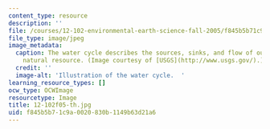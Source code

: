 ```yaml
---
content_type: resource
description: ''
file: /courses/12-102-environmental-earth-science-fall-2005/f845b5b71c9a0020830b1149b63d21a6_12-102f05-th.jpg
file_type: image/jpeg
image_metadata:
  caption: The water cycle describes the sources, sinks, and flow of our most important
    natural resource. (Image courtesy of [USGS](http://www.usgs.gov/).)
  credit: ''
  image-alt: 'Illustration of the water cycle.  '
learning_resource_types: []
ocw_type: OCWImage
resourcetype: Image
title: 12-102f05-th.jpg
uid: f845b5b7-1c9a-0020-830b-1149b63d21a6
---
```


